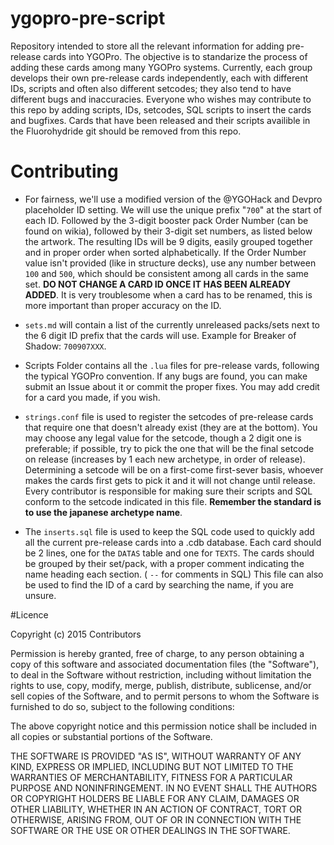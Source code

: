 # ygopro-pre-script 

Repository intended to store all the relevant information for adding pre-release cards into YGOPro. The objective is to standarize the process of adding these cards among many YGOPro systems. Currently, each group develops their own pre-release cards independently, each with different IDs, scripts and often also different setcodes; they also tend to have different bugs and inaccuracies. Everyone who wishes may contribute to this repo by adding scripts, IDs, setcodes, SQL scripts to insert the cards and bugfixes. Cards that have been released and their scripts availible in the Fluorohydride git should be removed from this repo.


# Contributing
* For fairness, we'll use a modified version of the @YGOHack and Devpro placeholder ID setting. We will use the unique prefix "`700`" at the start of each ID. Followed by the 3-digit booster pack Order Number (can be found on wikia), followed by their 3-digit set numbers, as listed below the artwork. The resulting IDs will be 9 digits, easily grouped together and in proper order when sorted alphabetically. If the Order Number value isn't provided (like in structure decks), use any number between `100` and `500`, which should be consistent among all cards in the same set. **DO NOT CHANGE A CARD ID ONCE IT HAS BEEN ALREADY ADDED**. It is very troublesome when a card has to be renamed, this is more important than proper accuracy on the ID.

* `sets.md` will contain a list of the currently unreleased packs/sets next to the 6 digit ID prefix that the cards will use. Example for Breaker of Shadow: `700907XXX`.
 
* Scripts Folder contains all the `.lua` files for pre-release vards, following the typical YGOPro convention. If any bugs are found, you can make submit an Issue about it or commit the proper fixes. You may add credit for a card you made, if you wish.

* `strings.conf` file is used to register the setcodes of pre-release cards that require one that doesn't already exist (they are at the bottom). You may choose any legal value for the setcode, though a 2 digit one is preferable; if possible, try to pick the one that will be the final setcode on release (increases by 1 each new archetype, in order of release). Determining a setcode will be on a first-come first-sever basis, whoever makes the cards first gets to pick it and it will not change until release. Every contributor is responsible for making sure their scripts and SQL conform to the setcode indicated in this file.
**Remember the standard is to use the japanese archetype name**.

* The `inserts.sql` file is used to keep the SQL code used to quickly add all the current pre-release cards into a .cdb database. Each card should be 2 lines, one for the `DATAS` table and one for `TEXTS`. The cards should be grouped by their set/pack, with a proper comment indicating the name heading each section. ( `--` for comments in SQL) This file can also be used to find the ID of a card by searching the name, if you are unsure.


#Licence

Copyright (c) 2015 Contributors

Permission is hereby granted, free of charge, to any person obtaining a copy of this software and associated documentation files (the "Software"), to deal in the Software without restriction, including without limitation the rights to use, copy, modify, merge, publish, distribute, sublicense, and/or sell copies of the Software, and to permit persons to whom the Software is furnished to do so, subject to the following conditions:

The above copyright notice and this permission notice shall be included in all copies or substantial portions of the Software.

THE SOFTWARE IS PROVIDED "AS IS", WITHOUT WARRANTY OF ANY KIND, EXPRESS OR IMPLIED, INCLUDING BUT NOT LIMITED TO THE WARRANTIES OF MERCHANTABILITY, FITNESS FOR A PARTICULAR PURPOSE AND NONINFRINGEMENT. IN NO EVENT SHALL THE AUTHORS OR COPYRIGHT HOLDERS BE LIABLE FOR ANY CLAIM, DAMAGES OR OTHER LIABILITY, WHETHER IN AN ACTION OF CONTRACT, TORT OR OTHERWISE, ARISING FROM, OUT OF OR IN CONNECTION WITH THE SOFTWARE OR THE USE OR OTHER DEALINGS IN THE SOFTWARE.

